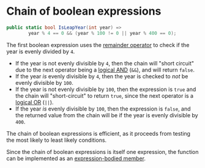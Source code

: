 # Chain of boolean expressions

```csharp
public static bool IsLeapYear(int year) =>
        year % 4 == 0 && (year % 100 != 0 || year % 400 == 0);
```

The first boolean expression uses the [remainder operator][remainder-operator] to check if the year is evenly divided by `4`.
- If the year is not evenly divisible by `4`, then the chain will "short circuit" due to the next operator being a [logical AND][logical-and] (`&&`), and will return `false`.
- If the year _is_ evenly divisible by `4`, then the year is checked to _not_ be evenly divisible by `100`.
- If the year is not evenly divisible by `100`, then the expression is `true` and the chain will "short-circuit" to return `true`,
since the next operator is a [logical OR][logical-or] (`||`).
- If the year _is_ evenly divisible by `100`, then the expression is `false`, and the returned value from the chain will be if the year is evenly divisible by `400`.

The chain of boolean expressions is efficient, as it proceeds from testing the most likely to least likely conditions.

Since the chain of boolean expressions is itself one expression, the function can be implemented as an [expression-bodied member][expression-bodied-member].

[remainder-operator]: https://learn.microsoft.com/en-us/dotnet/csharp/language-reference/operators/arithmetic-operators#remainder-operator-
[logical-and]: https://learn.microsoft.com/en-us/dotnet/csharp/language-reference/operators/boolean-logical-operators#conditional-logical-and-operator-
[logical-or]: https://learn.microsoft.com/en-us/dotnet/csharp/language-reference/operators/boolean-logical-operators#conditional-logical-or-operator-
[expression-bodied-member]: https://learn.microsoft.com/en-us/dotnet/csharp/programming-guide/statements-expressions-operators/expression-bodied-members
